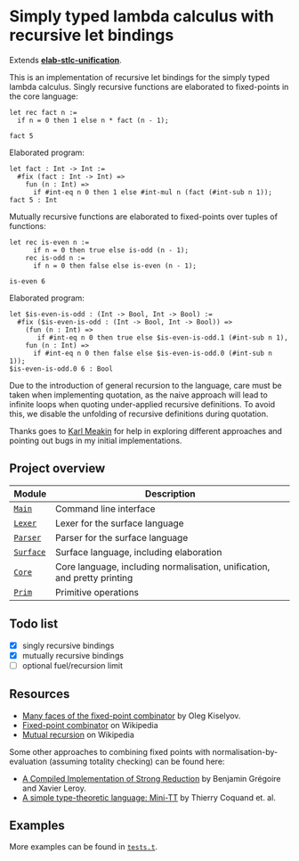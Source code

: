 # Simply typed lambda calculus with recursive let bindings

Extends [**elab-stlc-unification**](../elab-stlc-unification).

This is an implementation of recursive let bindings for the simply typed lambda
calculus. Singly recursive functions are elaborated to fixed-points in the core
language:

<!-- $MDX file=examples/fact.txt -->
```
let rec fact n :=
  if n = 0 then 1 else n * fact (n - 1);

fact 5
```

Elaborated program:

<!-- $MDX file=examples/fact.stdout -->
```
let fact : Int -> Int :=
  #fix (fact : Int -> Int) =>
    fun (n : Int) =>
      if #int-eq n 0 then 1 else #int-mul n (fact (#int-sub n 1));
fact 5 : Int
```

Mutually recursive functions are elaborated to fixed-points over tuples of
functions:

<!-- $MDX file=examples/even-odd.txt -->
```
let rec is-even n :=
      if n = 0 then true else is-odd (n - 1);
    rec is-odd n :=
      if n = 0 then false else is-even (n - 1);

is-even 6
```

Elaborated program:

<!-- $MDX file=examples/even-odd.stdout -->
```
let $is-even-is-odd : (Int -> Bool, Int -> Bool) :=
  #fix ($is-even-is-odd : (Int -> Bool, Int -> Bool)) =>
    (fun (n : Int) =>
       if #int-eq n 0 then true else $is-even-is-odd.1 (#int-sub n 1),
    fun (n : Int) =>
      if #int-eq n 0 then false else $is-even-is-odd.0 (#int-sub n 1));
$is-even-is-odd.0 6 : Bool
```

Due to the introduction of general recursion to the language, care must be taken
when implementing quotation, as the naive approach will lead to infinite loops
when quoting under-applied recursive definitions. To avoid this, we disable the
unfolding of recursive definitions during quotation.

Thanks goes to [Karl Meakin](https://github.com/Kmeakin) for help in exploring
different approaches and pointing out bugs in my initial implementations.

## Project overview

| Module        | Description                             |
| ------------- | --------------------------------------- |
| [`Main`]      | Command line interface                  |
| [`Lexer`]     | Lexer for the surface language          |
| [`Parser`]    | Parser for the surface language         |
| [`Surface`]   | Surface language, including elaboration |
| [`Core`]      | Core language, including normalisation, unification, and pretty printing |
| [`Prim`]      | Primitive operations                    |

[`Main`]: ./main.ml
[`Lexer`]: ./lexer.ml
[`Parser`]: ./parser.mly
[`Surface`]: ./surface.ml
[`Core`]: ./core.ml
[`Prim`]: ./prim.ml

## Todo list

- [x] singly recursive bindings
- [x] mutually recursive bindings
- [ ] optional fuel/recursion limit

## Resources

- [Many faces of the fixed-point combinator](https://okmij.org/ftp/Computation/fixed-point-combinators.html)
  by Oleg Kiselyov.
- [Fixed-point combinator](https://en.wikipedia.org/wiki/Fixed-point_combinator) on Wikipedia
- [Mutual recursion](https://en.wikipedia.org/wiki/Mutual_recursion) on Wikipedia

Some other approaches to combining fixed points with normalisation-by-evaluation
(assuming totality checking) can be found here:

- [A Compiled Implementation of Strong Reduction](https://xavierleroy.org/publi/strong-reduction.pdf)
  by Benjamin Grégoire and Xavier Leroy.
- [A simple type-theoretic language: Mini-TT](https://web.archive.org/web/20220208175952/https://www.cse.chalmers.se/~bengt/papers/GKminiTT.pdf)
  by Thierry Coquand et. al.

## Examples

More examples can be found in [`tests.t`](tests.t).
